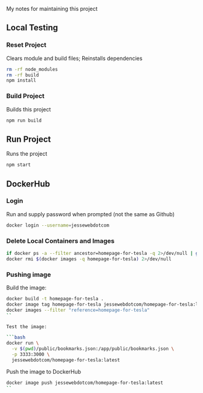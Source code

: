 My notes for maintaining this project

## Local Testing

### Reset Project

Clears module and build files; Reinstalls dependencies

```bash
rm -rf node_modules
rm -rf build
npm install
```

### Build Project

Builds this project

```bash
npm run build
```

## Run Project

Runs the project

```bash
npm start
```

## DockerHub

### Login

Run and supply password when prompted (not the same as Github)

```bash
docker login --username=jessewebdotcom
```

### Delete Local Containers and Images

```bash
if docker ps -a --filter ancestor=homepage-for-tesla -q 2>/dev/null | grep -q .; then docker stop $(docker ps -a --filter ancestor=homepage-for-tesla -q) && docker rm $(docker ps -a --filter ancestor=homepage-for-tesla -q); fi
docker rmi $(docker images -q homepage-for-tesla) 2>/dev/null
```

### Pushing image

Build the image:

```bash
docker build -t homepage-for-tesla .
docker image tag homepage-for-tesla jessewebdotcom/homepage-for-tesla:latest
docker images --filter "reference=homepage-for-tesla"
``

Test the image:

```bash
docker run \
  -v $(pwd)/public/bookmarks.json:/app/public/bookmarks.json \
  -p 3333:3000 \
  jessewebdotcom/homepage-for-tesla:latest
```

Push the image to DockerHub
```bash
docker image push jessewebdotcom/homepage-for-tesla:latest
``